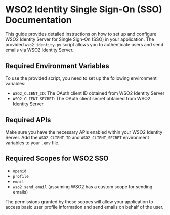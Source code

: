 # WSO2 Identity Single Sign-On (SSO) Documentation

This guide provides detailed instructions on how to set up and configure WSO2 Identity Server for Single Sign-On (SSO) in your application. The provided `wso2_identity.py` script allows you to authenticate users and send emails via WSO2 Identity Server.

## Required Environment Variables

To use the provided script, you need to set up the following environment variables:

- `WSO2_CLIENT_ID`: The OAuth client ID obtained from WSO2 Identity Server
- `WSO2_CLIENT_SECRET`: The OAuth client secret obtained from WSO2 Identity Server

## Required APIs

Make sure you have the necessary APIs enabled within your WSO2 Identity Server. Add the `WSO2_CLIENT_ID` and `WSO2_CLIENT_SECRET` environment variables to your `.env` file.

## Required Scopes for WSO2 SSO

- `openid`
- `profile`
- `email`
- `wso2.send_email` (assuming WSO2 has a custom scope for sending emails)

The permissions granted by these scopes will allow your application to access basic user profile information and send emails on behalf of the user.
